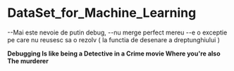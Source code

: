# DataSet_for_Machine_Learning
--Mai este nevoie de putin debug, 
--nu merge perfect mereu 
--e o exceptie pe care nu reusesc sa o rezolv ( la functia de desenare a dreptunghiului ) 

<b> Debugging <b>
Is like being a
Detective in a 
Crime movie 
Where you're also 
The murderer
